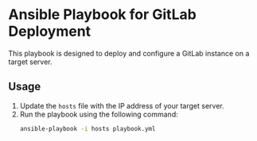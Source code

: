 # Ansible Playbook for GitLab Deployment

This playbook is designed to deploy and configure a GitLab instance on a target server.

## Usage

1. Update the `hosts` file with the IP address of your target server.
2. Run the playbook using the following command:
   ```bash
   ansible-playbook -i hosts playbook.yml
